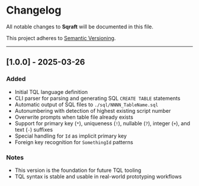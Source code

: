 # Changelog

All notable changes to **Sqraft** will be documented in this file.

This project adheres to [Semantic Versioning](https://semver.org/).

---

## [1.0.0] - 2025-03-26

### Added
- Initial TQL language definition
- CLI parser for parsing and generating SQL `CREATE TABLE` statements
- Automatic output of SQL files to `./sql/NNNN_TableName.sql`
- Autonumbering with detection of highest existing script number
- Overwrite prompts when table file already exists
- Support for primary key (`*`), uniqueness (`!`), nullable (`?`), integer (`+`), and text (`-`) suffixes
- Special handling for `Id` as implicit primary key
- Foreign key recognition for `SomethingId` patterns

### Notes
- This version is the foundation for future TQL tooling
- TQL syntax is stable and usable in real-world prototyping workflows
